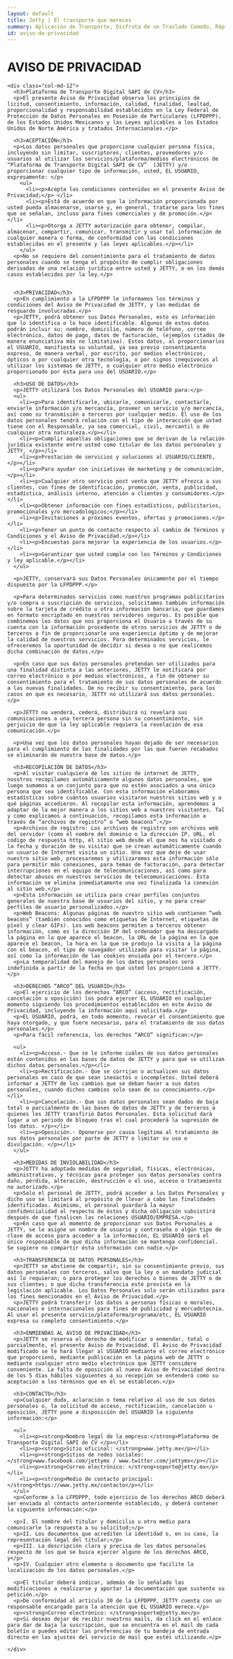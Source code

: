 ```yaml
---
layout: default
title: Jetty | El transporte que mereces
summary: Aplicación de Transporte, Disfruta de un Traslado Cómodo, Rápido y Seguro de Manera Diaria a Bordo de Nuestras Camionetas Ejecutivas con Conductores Verificados.
id: aviso-de-privacidad
---
```


<div class="container">
  <div class="row privacidad">
    <div class="col-md-12">
      <h1>AVISO DE PRIVACIDAD</h1>
    </div>

    <div class="col-md-12">
      <h3>Plataforma de Transporte Digital SAPI de CV</h3>
      <p>El presente Aviso de Privacidad observa los principios de licitud, consentimiento, información, calidad, finalidad, lealtad, proporcionalidad y responsabilidad establecidos en la Ley Federal de Protección de Datos Personales en Posesión de Particulares (LFPDPPP), de los Estados Unidos Mexicanos y las Leyes aplicables a los Estados Unidos de Norte América y tratados Internacionales.</p>

      <h3>ACEPTACIÓN</h3>
      <p>Los datos personales que proporcione cualquier persona física, incluyendo sin limitar, suscriptores, clientes, proveedores y/o usuarios al utilizar los servicios/plataforma/medios electrónicos de “Plataforma de Transporte Digital SAPI de CV”  (JETTY) y/o proporcionar cualquier tipo de información, usted, EL USUARIO, expresamente: </p>
        <ul>
          <li><p>Acepta las condiciones contenidas en el presente Aviso de Privacidad;</p> </li>
          <li><p>Está de acuerdo en que la información proporcionada por usted pueda almacenarse, usarse y, en general, tratarse para los fines que se señalan, incluso para fines comerciales y de promoción.</p></li>
          <li><p>Otorga a JETTY autorización para obtener, compilar, almacenar, compartir, comunicar, transmitir y usar tal información de cualquier manera o forma, de conformidad con las condiciones establecidas en el presente y las leyes aplicables.</p></li>
        </ul>
      <p>No se requiere del consentimiento para el tratamiento de datos personales cuando se tenga el propósito de cumplir obligaciones derivadas de una relación jurídica entre usted y JETTY, o en los demás casos establecidos por la ley.</p>


      <h3>PRIVACIDAD</h3>
      <p>En cumplimiento a la LFPDPPP le informamos los términos y condiciones del Aviso de Privacidad de JETTY, y las medidas de resguardo involucradas.</p>
      <p>JETTY, podrá obtener sus Datos Personales, esto es información que lo identifica o lo hace identificable. Algunos de estos datos podrán incluir su: nombre, domicilio, número de teléfono, correo electrónico, datos de pago, datos de facturación, (ejemplos citados de manera enunciativa más no limitativa). Estos datos, al proporcionarlos el USUARIO, manifiesta su voluntad, ya sea previo consentimiento expreso, de manera verbal, por escrito, por medios electrónicos, ópticos o por cualquier otra tecnología, o por signos inequívocos al utilizar los sistemas de JETTY, o cualquier otro medio electrónico proporcionado por ésta para uso del USUARIO.</p>

      <h3>USO DE DATOS</h3>
      <p>JETTY utilizará los Datos Personales del USUARIO para:</p>
      <ul>
        <li><p>Para identificarle, ubicarle, comunicarle, contactarle, enviarle información y/o mercancía, proveer un servicio y/o mercancía, así como su transmisión a terceros por cualquier medio. El uso de los datos personales tendrá relación con el tipo de interacción que usted tiene con el Responsable, ya sea comercial, civil, mercantil o de cualquier otra naturaleza.</p></li>
        <li><p>Cumplir aquellas obligaciones que se derivan de la relación jurídica existente entre usted como titular de los datos personales y JETTY, </p></li>
        <li><p>Prestación de servicios y soluciones al USUARIO/CLIENTE, </p></li>
        <li><p>Para ayudar con iniciativas de marketing y de comunicación, </p></li>
        <li><p>Cualquier otro servicio post venta que JETTY ofrezca a sus clientes, con fines de identificación, promoción, venta, publicidad, estadística, análisis interno, atención a clientes y consumidores.</p></li>
        <li><p>Obtener información con fines estadísticos, publicitarios, promocionales y/o mercadológicos;</p></li>
        <li><p>Invitaciones a próximos eventos, ofertas y promociones.</p></li>
        <li><p>Tener un punto de contacto respecto al cambio de Términos y Condiciones y el Aviso de Privacidad.</p></li>
        <li><p>Encuestas para mejorar la experiencia de los usuarios.</p></li>
        <li><p>Garantizar que usted cumple con los Términos y Condiciones y ley aplicable.</p></li>
      </ul>

      <p>JETTY, conservará sus Datos Personales únicamente por el tiempo dispuesto por la LFPDPPP.</p>

      <p>Para determinados servicios como nuestros programas publicitarios y/o compra o suscripción de servicios, solicitamos también información sobre la tarjeta de crédito u otra información bancaria, que guardamos en formato encriptado en nuestros servidores seguros. Es posible que combinemos los datos que nos proporciona el Usuario a través de su cuenta con la información procedente de otros servicios de JETTY o de terceros a fin de proporcionarle una experiencia óptima y de mejorar la calidad de nuestros servicios. Para determinados servicios, le ofreceremos la oportunidad de decidir si desea o no que realicemos dicha combinación de datos.</p>

      <p>En caso que sus datos personales pretendan ser utilizados para una finalidad distinta a las anteriores, JETTY le notificará por correo electrónico o por medios electrónicos, a fin de obtener su consentimiento para el tratamiento de sus datos personales de acuerdo a las nuevas finalidades. De no recibir su consentimiento, para los casos en que es necesario, JETTY no utilizará sus datos personales.</p>

      <p>JETTY no venderá, cederá, distribuirá ni revelará sus comunicaciones a una tercera persona sin su consentimiento, sin perjuicio de que la ley aplicable requiera la revelación de esa comunicación.</p>

      <p>Una vez que los datos personales hayan dejado de ser necesarios para el cumplimiento de las finalidades por las que fueron recabados se eliminarán de nuestra base de datos.</p>

      <h3>RECOPILACIÓN DE DATOS</h3>
      <p>Al visitar cualquiera de los sitios de internet de JETTY, nosotros recopilamos automáticamente algunos datos personales, que luego sumamos a un conjunto para que no estén asociados a una única persona que sea identificable. Con esta información elaboramos estadísticas sobre cuántos usuarios visitaron nuestros sitios web y a qué páginas accedieron. Al recopilar esta información, aprendemos a adaptar de la mejor manera a los sitios web a nuestros visitantes. Tal y como explicamos a continuación, recopilamos esta información a través de “archivos de registro” o “web beacons”.</p>
      <p>Archivos de registro: Los archivos de registro son archivos web del servidor (como el nombre del dominio o la dirección IP, URL, el código de respuesta http, el sitio web desde el que nos ha visitado o la fecha y duración de su visita) que se crean automáticamente cuando un usuario de Internet visita un sitio. Una vez que deje de usar nuestro sitio web, procesaremos y utilizaremos esta información sólo para permitir más conexiones, para temas de facturación, para detectar interrupciones en el equipo de telecomunicaciones, así como para detectar abusos en nuestros servicios de telecomunicaciones. Esta información se elimina inmediatamente una vez finalizada la conexión al sitio web.</p>
      <p>Esta información se utiliza para crear perfiles conjuntos generales de nuestra base de usuarios del sitio, y no para crear perfiles de usuario personalizados.</p>
      <p>Web Beacons: Algunas páginas de nuestro sitio web contienen “web beacons” (también conocidos como etiquetas de Internet, etiquetas de píxel y clear GIFs). Los web beacons permiten a terceros obtener información, como es la dirección IP del ordenador que ha descargado la página en la que aparece el beacon, la URL de la página en la que aparece el beacon, la hora en la que se produjo la visita a la página con el beacon, el tipo de navegador utilizado para visitar la página, así como la información de las cookies enviada por el tercero.</p>
      <p>La temporalidad del manejo de los datos personales será indefinida a partir de la fecha en que usted los proporcionó a JETTY.</p>

      <h3>DERECHOS “ARCO” DEL USUARIO</h3>
      <p>El ejercicio de los derechos “ARCO” (acceso, rectificación, cancelación u oposición) los podrá ejercer EL USUARIO en cualquier momento siguiendo los procedimientos establecidos en este Aviso de Privacidad, incluyendo la información aquí solicitada.</p>
      <p>EL USUARIO, podrá, en todo momento, revocar el consentimiento que haya otorgado, y que fuere necesario, para el tratamiento de sus datos personales.</p>
      <p>Para fácil referencia, los derechos “ARCO” significan:</p>

      <ul>
        <li><p>Acceso.- Que se le informe cuáles de sus datos personales están contenidos en las bases de datos de JETTY y para qué se utilizan dichos datos personales.</p></li>
        <li><p>Rectificación.- Que se corrijan o actualicen sus datos personales en caso de que sean inexactos o incompletos. Usted deberá informar a JETTY de los cambios que se deban hacer a sus datos personales, cuando dichos cambios solo sean de su conocimiento.</p></li>
        <li><p>Cancelación.- Que sus datos personales sean dados de baja total o parcialmente de las bases de datos de JETTY y de terceros a quienes les JETTY transfirió Datos Personales. Esta solicitud dará lugar a un periodo de bloqueo tras el cual procederá la supresión de los datos. </p></li>
        <li><p>Oposición.- Oponerse por causa legítima al tratamiento de sus datos personales por parte de JETTY o limitar su uso o divulgación. </p></li>
      </ul>

      <h3>MEDIDAS DE INVIOLABILIDAD</h3>
      <p>JETTY ha adoptado medidas de seguridad, físicas, electrónicas, administrativas, y técnicas para proteger sus datos personales contra daño, pérdida, alteración, destrucción o el uso, acceso o tratamiento no autorizado.</p>
      <p>Solo el personal de JETTY, podrá acceder a los Datos Personales y dicho uso se limitará al propósito de llevar a cabo las finalidades identificadas. Asimismo, el personal guardará la mayor confidencialidad al respecto de éstos y dicha obligación subsistirá después de que finalicen las relaciones USUARIO/EMPRESA.</p>
      <p>En caso que al momento de proporcionar sus Datos Personales a JETTY, se le asigne un nombre de usuario y contraseña o algún tipo de clave de acceso para acceder a la información, EL USUARIO será el único responsable de que dicha información se mantenga confidencial. Se sugiere no compartir ésta información con nadie.</p>

      <h3>TRANSFERENCIA DE DATOS PERSONALES</h3>
      <p>JETTY se abstiene de compartir, sin su consentimiento previo, sus datos personales con terceros, salvo que la ley o un mandato judicial así lo requieran; o para proteger los derechos o bienes de JETTY o de sus clientes; o que dicha transferencia esté prevista en la legislación aplicable. Los Datos Personales solo serán utilizados para los fines mencionados en el Aviso de Privacidad.</p>
      <p>JETTY podrá transferir los datos a personas físicas o morales, nacionales e internacionales para fines de publicidad y mercadotecnia. Al usar el presente servicio/plataforma/programa/etc, EL USUARIO expresa su completo consentimiento.</p>

      <h3>ENMIENDAS AL AVISO DE PRIVACIDAD</h3>
      <p>JETTY se reserva el derecho de modificar o enmendar, total o parcialmente, el presente Aviso de Privacidad. El Aviso de Privacidad modificado se le hará llegar al USUARIO mediante el correo electrónico que proporcionó, mediante publicación en la página web de JETTY o mediante cualquier otro medio electrónico que JETTY considere conveniente. La falta de oposición al nuevo Aviso de Privacidad dentro de los 5 días hábiles siguientes a su recepción se entenderá como su aceptación a los términos que en él se establecen.</p>

      <h3>CONTACTO</h3>
      <p>Cualquier duda, aclaración o tema relativo al uso de sus datos personales o, la solicitud de acceso, rectificación, cancelación u oposición, JETTY pone a disposición del USUARIO la siguiente información:</p>

      <ul>
        <li><p><strong>Nombre legal de la empresa:</strong>Plataforma de Transporte Digital SAPI de CV </p></li>
        <li><p><strong>Sitio oficinal: </strong>www.jetty.mx</p></li>
        <li><p><strong>Sitios de redes sociales: </strong>www.facebook.com/jettymx / www.twitter.com/jettymx</p></li>
        <li><p><strong>Correo electrónico: </strong>soporte@jetty.mx</p></li>
        <li><p><strong>Medio de contacto principal: </strong>https://www.jetty.mx/contacto</p></li>
      </ul>
      <p>Conforme a la LFPDPPP, todo ejercicio de los derechos ARCO deberá ser enviada al contacto anteriormente establecido, y deberá contener la siguiente información:</p>

      <p>I. El nombre del titular y domicilio u otro medio para comunicarle la respuesta a su solicitud;</p>
      <p>II. Los documentos que acrediten la identidad o, en su caso, la representación legal del titular;</p>
      <p>III. La descripción clara y precisa de los datos personales respecto de los que se busca ejercer alguno de los derechos ARCO, y</p>
      <p>IV. Cualquier otro elemento o documento que facilite la localización de los datos personales.</p>

      <p>El titular deberá indicar, además de lo señalado las modificaciones a realizarse y aportar la documentación que sustente su petición.</p>
      <p>De conformidad al artículo 30 de la LFPDPPP, JETTY cuenta con un responsable encargado para la atención que EL USUARIO merece.</p>
      <p><strong>Correo electrónico: </strong>soporte@jetty.mx</p>
      <p>Si deseas dejar de recibir nuestros mails, da click en el enlace para dar de baja la suscripción, que se encuentra en el mail de cada boletín o puedes editar las preferencias de tu bandeja de entrada directo en los ajustes del servicio de mail que estés utilizando.</p>

    </div>

  </div>

</div>